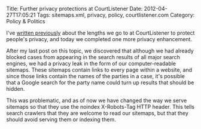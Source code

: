 Title: Further privacy protections at CourtListener
Date: 2012-04-27T17:05:21
Tags: sitemaps.xml, privacy, policy, courtlistener.com
Category: Policy & Politics


I've [written previously][1] about the lengths we go to at CourtListener to
 protect people's privacy, and today we completed one more privacy enhancement. 

After my last post on this topic, we discovered that although we had 
already blocked cases from appearing in the search results of all major 
search engines, we had a privacy leak in the form of our computer-readable 
sitemaps. These sitemaps contain links to every page within a website, 
and since those links contain the names of the parties in a case, 
it's possible that a Google search for the party name could turn up results
 that should be hidden.

This was problematic, and as of now we have changed the way we serve 
sitemaps so that they use the noindex X-Robots-Tag HTTP header. This tells 
search crawlers that they are welcome to read our sitemaps, 
but that they should avoid serving them or indexing them.

[1]: {filename}/respecting-privacy-while-providing-hundreds-of-thousands-of-public-documents.md
